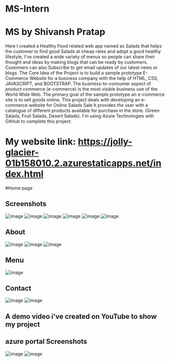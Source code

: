 # MS-Intern

# MS by Shivansh Pratap

Here I created a Healthy Food related web app named as Salads that helps the customer to find good Salads at cheap rates and adopt a good healthy lifestyle, I've created a wide variety of menus so people can share their thought and ideas by making blogs that can be ready by customers. Customers can also Subscribe to get email updates of our latest news or blogs.
The Core Idea of the Project is to build a sample prototype E-Commerce Website for a business company with the help of HTML, CSS, JAVASCRIPT, and BOOTSTRAP. The business-to-consumer aspect of product commerce (e-commerce) is the most visible business use of the World Wide Web. The primary goal of the sample prototype an e-commerce site is to sell goods online. This project deals with developing an e-commerce website for Online Salads Sale It provides the user with a catalogue of different products available for purchase in the store. (Green Salads, Fruit Salads, Desert Salads). I'm using Azure Technologies with GitHub to complete this project.

# My website link: https://jolly-glacier-01b158010.2.azurestaticapps.net/index.html

#Home page
## Screenshots
![image](https://user-images.githubusercontent.com/83840568/218341778-c55ecbd3-a5fe-415c-bf1a-a4d98d486cdb.png)
![image](https://user-images.githubusercontent.com/83840568/218341823-1a0e47b2-98dc-4bea-be4d-f7900334f89a.png)
![image](https://user-images.githubusercontent.com/83840568/218341848-30b4d9cf-d6b7-4876-a143-38ba3a92946c.png)
![image](https://user-images.githubusercontent.com/83840568/218341872-373935cc-1bd9-42ce-920f-c44eefa99c96.png)
![image](https://user-images.githubusercontent.com/83840568/218341892-9b132890-c29c-4d3e-9215-87483cef0e07.png)
![image](https://user-images.githubusercontent.com/83840568/218341902-d56cf0be-c124-44ce-9136-6aa4880ee11e.png)

## About 
![image](https://user-images.githubusercontent.com/83840568/218341913-d0f5cd54-167a-40fe-b90d-5319310be395.png)
![image](https://user-images.githubusercontent.com/83840568/218341931-f2b6c461-deec-4b4f-b4d2-fc53791b004e.png)
![image](https://user-images.githubusercontent.com/83840568/218341951-6d1e9c3d-3e39-46fb-9eee-2aafa71b8094.png)

## Menu
![image](https://user-images.githubusercontent.com/83840568/218341967-f6e15041-a3d5-412e-b3a5-79313aacb70a.png)

## Contact
![image](https://user-images.githubusercontent.com/83840568/218341990-20c76a03-007c-42b7-a89c-8c148072947e.png)
![image](https://user-images.githubusercontent.com/83840568/218342023-71751252-44aa-4ba3-ae6d-0cc641e66b0d.png)

## A demo video i've created on YouTube to show my project


## azure portal Screenshots
![image](https://user-images.githubusercontent.com/83840568/218342041-1dbdfa8a-4e8c-4dbc-b1ec-70ef62f49935.png)
![image](https://user-images.githubusercontent.com/83840568/218342055-7461217a-e532-419e-ac44-5926d8043490.png)
